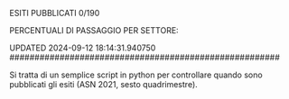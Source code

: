 ESITI PUBBLICATI 0/190 

PERCENTUALI DI PASSAGGIO PER SETTORE:

UPDATED 2024-09-12 18:14:31.940750
###################################################### 

Si tratta di un semplice script in python per controllare quando sono pubblicati gli esiti (ASN 2021, sesto quadrimestre).

